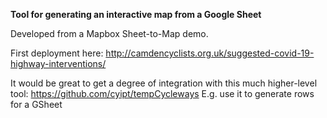 **Tool for generating an interactive map from a Google Sheet**

Developed from a Mapbox Sheet-to-Map demo.



First deployment here:
http://camdencyclists.org.uk/suggested-covid-19-highway-interventions/

It would be great to get a degree of integration with this much higher-level
tool: https://github.com/cyipt/tempCycleways  E.g. use it to generate rows for a
GSheet
